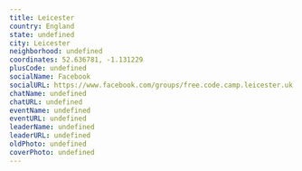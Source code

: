 ```yaml
---
title: Leicester
country: England
state: undefined
city: Leicester
neighborhood: undefined
coordinates: 52.636781, -1.131229
plusCode: undefined
socialName: Facebook
socialURL: https://www.facebook.com/groups/free.code.camp.leicester.uk
chatName: undefined
chatURL: undefined
eventName: undefined
eventURL: undefined
leaderName: undefined
leaderURL: undefined
oldPhoto: undefined
coverPhoto: undefined
---
```

